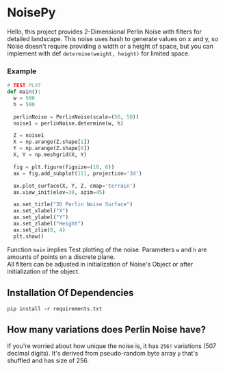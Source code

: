 # NoisePy
Hello, this project provides 2-Dimensional Perlin Noise with filters for detailed landscape. This noise uses hash to generate values on x and y, so    
Noise doesn't require providing a width or a height of space, but you can implement with def `determine(weight, height)` for limited space.


### Example
```py
# TEST PLOT
def main():
  w = 500
  h = 500

  perlinNoise = PerlinNoise(scale=(50, 50))
  noise1 = perlinNoise.determine(w, h)

  Z = noise1
  X = np.arange(Z.shape[1])
  Y = np.arange(Z.shape[0])
  X, Y = np.meshgrid(X, Y)

  fig = plt.figure(figsize=(10, 6))
  ax = fig.add_subplot(111, projection='3d')

  ax.plot_surface(X, Y, Z, cmap='terrain')
  ax.view_init(elev=30, azim=45)

  ax.set_title("3D Perlin Noise Surface")
  ax.set_xlabel("X")
  ax.set_ylabel("Y")
  ax.set_zlabel("Height")
  ax.set_zlim(0, 4)
  plt.show()
```

Function `main` implies Test plotting of the noise. Parameters `w` and `h` are amounts of points on a discrete plane.    
All filters can be adjusted in initialization of Noise's Object or after initialization of the object.


## Installation Of Dependencies
```pip install -r requirements.txt```


## How many variations does Perlin Noise have?
If you're worried about how unique the noise is, it has `256!` variations (507 decimal digits). It's derived from pseudo-random byte array `p` that's shuffled and has size of 256.
